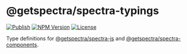 # @getspectra/spectra-typings

[![Publish](https://github.com/getspectra/spectra-typings/actions/workflows/release.yml/badge.svg)](.github/workflows/release.yml) [![NPM Version](https://img.shields.io/npm/v/%40getspectra%2Fspectra-typings)](https://www.npmjs.com/package/@getspectra/spectra-typings) [![License](https://img.shields.io/github/license/getspectra/spectra-typings)](./LICENSE)

Type definitions for [@getspectra/spectra-js](https://github.com/getspectra/spectra-js) and [@getspectra/spectra-components](https://github.com/getspectra/spectra-components).
